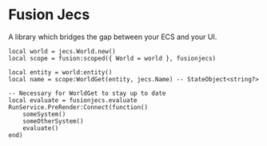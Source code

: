 # Fusion Jecs

A library which bridges the gap between your ECS and your UI.

```luau
local world = jecs.World.new()
local scope = fusion:scoped({ World = world }, fusionjecs)

local entity = world:entity()
local name = scope:WorldGet(entity, jecs.Name) -- StateObject<string?>

-- Necessary for WorldGet to stay up to date
local evaluate = fusionjecs.evaluate
RunService.PreRender:Connect(function()
    someSystem()
    someOtherSystem()
    evaluate()
end)
```
